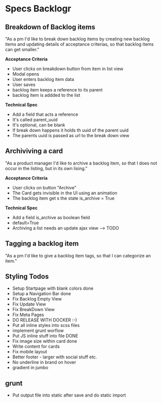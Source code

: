 # Specs Backlogr

## Breakdown of Backlog items

"As a pm I'd like to break down backlog items by creating new backlog items and updating details of acceptance criterias, so that backlog items can get smaller."

**Acceptance Criteria**

* User clicks on breakdown button from item in list view
* Modal opens
* User enters backlog item data
* User saves
* backlog item keeps a reference to its parent
* backlog item is addded to the list

**Technical Spec**

* Add a field that acts a reference
* It's called parent_uuid
* It's optional, can be blank
* If break down happens it holds th uuid of the parent uuid
* The parents uuid is passed as url to the break down view

## Archiviving a card

"As a product manager I'd like to archive a backlog item, so that I does not occur in the listing, but in its own lising."

**Acceptance Criteria**
* User clicks on button "Archive"
* The Card gets invisible in the UI using an animation
* The backlog item get s the state is_archive = True

**Technical Spec**
* Add a field is_archive as boolean field
* default=True
* Archiving a list needs an update ajax view --> TODO

## Tagging a backlog item
"As a pm I'd like to give a backlog item tags, so that I can categorize an item."


## Styling Todos
* Setup Startpage with blank colors done
* Setup a Navigation Bar done
* Fix Backlog Empty View
* Fix Update View
* Fix BreakDown View
* Fix Meta Pages
* DO RELEASE WITH DOCKER :-)
* Put all inline styles into scss files
* implement grunt worflow
* Put JS inline stuff into file DONE
* Fix image size within card done
* Write content for cards
* Fix mobile layout
* Better footer - larger with social stuff etc.
* No underline in brand on hover
* gradient in jumbo

## grunt
* Put output file into static after save and do static import
